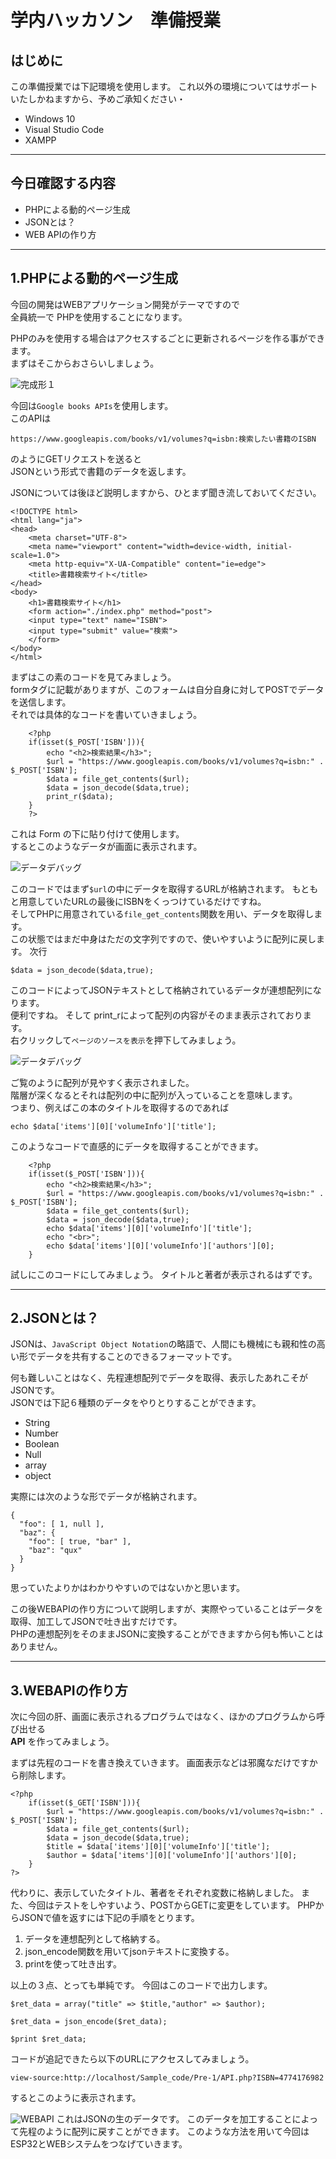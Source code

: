 # 学内ハッカソン　準備授業

## はじめに

この準備授業では下記環境を使用します。
これ以外の環境についてはサポートいたしかねますから、予めご承知ください・

- Windows 10
- Visual Studio Code
- XAMPP

---
## 今日確認する内容

- PHPによる動的ページ生成
- JSONとは？
- WEB APIの作り方


---
## 1.PHPによる動的ページ生成

今回の開発はWEBアプリケーション開発がテーマですので  
全員統一で
PHPを使用することになります。

PHPのみを使用する場合はアクセスするごとに更新されるページを作る事ができます。  
まずはそこからおさらいしましょう。

![完成形１](./img/1.png "完成形")

今回は`Google books APIs`を使用します。  
このAPIは
```
https://www.googleapis.com/books/v1/volumes?q=isbn:検索したい書籍のISBN
```
のようにGETリクエストを送ると  
JSONという形式で書籍のデータを返します。  

JSONについては後ほど説明しますから、ひとまず聞き流しておいてください。

```
<!DOCTYPE html>
<html lang="ja">
<head>
    <meta charset="UTF-8">
    <meta name="viewport" content="width=device-width, initial-scale=1.0">
    <meta http-equiv="X-UA-Compatible" content="ie=edge">
    <title>書籍検索サイト</title>
</head>
<body>
    <h1>書籍検索サイト</h1>
    <form action="./index.php" method="post">
    <input type="text" name="ISBN">
    <input type="submit" value="検索">
    </form>
</body>
</html>
```
まずはこの素のコードを見てみましょう。  
formタグに記載がありますが、このフォームは自分自身に対してPOSTでデータを送信します。  
それでは具体的なコードを書いていきましょう。

```
    <?php
    if(isset($_POST['ISBN'])){
        echo "<h2>検索結果</h3>";
        $url = "https://www.googleapis.com/books/v1/volumes?q=isbn:" . $_POST['ISBN'];
        $data = file_get_contents($url);
        $data = json_decode($data,true);
        print_r($data);
    }
    ?>
```
これは Form の下に貼り付けて使用します。  
するとこのようなデータが画面に表示されます。

![データデバッグ](./img/2.png "データデバッグ")

このコードではまず`$url`の中にデータを取得するURLが格納されます。
もともと用意していたURLの最後にISBNをくっつけているだけですね。  
そしてPHPに用意されている`file_get_contents`関数を用い、データを取得します。  
この状態ではまだ中身はただの文字列ですので、使いやすいように配列に戻します。
次行
```
$data = json_decode($data,true);
```
このコードによってJSONテキストとして格納されているデータが連想配列になります。  
便利ですね。
そして
print_rによって配列の内容がそのまま表示されております。  
右クリックして`ページのソースを表示`を押下してみましょう。  

![データデバッグ](./img/3.png "データデバッグ")

ご覧のように配列が見やすく表示されました。  
階層が深くなるとそれは配列の中に配列が入っていることを意味します。  
つまり、例えばこの本のタイトルを取得するのであれば
```
echo $data['items'][0]['volumeInfo']['title'];
```
このようなコードで直感的にデータを取得することができます。

```
    <?php
    if(isset($_POST['ISBN'])){
        echo "<h2>検索結果</h3>";
        $url = "https://www.googleapis.com/books/v1/volumes?q=isbn:" . $_POST['ISBN'];
        $data = file_get_contents($url);
        $data = json_decode($data,true);
        echo $data['items'][0]['volumeInfo']['title'];
        echo "<br>";
        echo $data['items'][0]['volumeInfo']['authors'][0];
    }
```

試しにこのコードにしてみましょう。
タイトルと著者が表示されるはずです。

---
## 2.JSONとは？

JSONは、`JavaScript Object Notation`の略語で、人間にも機械にも親和性の高い形でデータを共有することのできるフォーマットです。

何も難しいことはなく、先程連想配列でデータを取得、表示したあれこそがJSONです。  
JSONでは下記６種類のデータをやりとりすることができます。

- String
- Number
- Boolean
- Null
- array
- object

実際には次のような形でデータが格納されます。

```
{
  "foo": [ 1, null ],
  "baz": {
    "foo": [ true, "bar" ],
    "baz": "qux"
  }
}
```
思っていたよりかはわかりやすいのではないかと思います。

この後WEBAPIの作り方について説明しますが、実際やっていることはデータを取得、加工してJSONで吐き出すだけです。  
PHPの連想配列をそのままJSONに変換することができますから何も怖いことはありません。

---
## 3.WEBAPIの作り方

次に今回の肝、画面に表示されるプログラムではなく、ほかのプログラムから呼び出せる  
**API**
を作ってみましょう。　　

まずは先程のコードを書き換えていきます。
画面表示などは邪魔なだけですから削除します。
```
<?php
    if(isset($_GET['ISBN'])){
        $url = "https://www.googleapis.com/books/v1/volumes?q=isbn:" . $_POST['ISBN'];
        $data = file_get_contents($url);
        $data = json_decode($data,true);
        $title = $data['items'][0]['volumeInfo']['title'];
        $author = $data['items'][0]['volumeInfo']['authors'][0];
    }
?>
```
代わりに、表示していたタイトル、著者をそれぞれ変数に格納しました。
また、今回はテストをしやすいよう、POSTからGETに変更をしています。
PHPからJSONで値を返すには下記の手順をとります。
1. データを連想配列として格納する。
2. json_encode関数を用いてjsonテキストに変換する。
3. printを使って吐き出す。

以上の３点、とっても単純です。
今回はこのコードで出力します。
```
$ret_data = array("title" => $title,"author" => $author);

$ret_data = json_encode($ret_data);

$print $ret_data;
```
コードが追記できたら以下のURLにアクセスしてみましょう。
```
view-source:http://localhost/Sample_code/Pre-1/API.php?ISBN=4774176982
```
するとこのように表示されます。


![WEBAPI](./img/4.png "WEBAPI")
これはJSONの生のデータです。
このデータを加工することによって先程のように配列に戻すことができます。
このような方法を用いて今回はESP32とWEBシステムをつなげていきます。